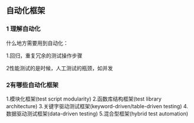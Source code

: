 ## 自动化框架

### 1 理解自动化

什么地方需要用到自动化：

1.回归，重复冗余的测试操作步骤

2性能测试的是时候，人工测试的瓶颈，如并发

### 2有哪些自动化框架

1.模块化框架(test script modularity)
2.函数库结构框架(test library architecture)
3.关键字驱动测试框架(keyword-driven/table-driven testing)
4.数据驱动测试框架(data-driven testing)
5.混合型框架(hybrid test automation)

